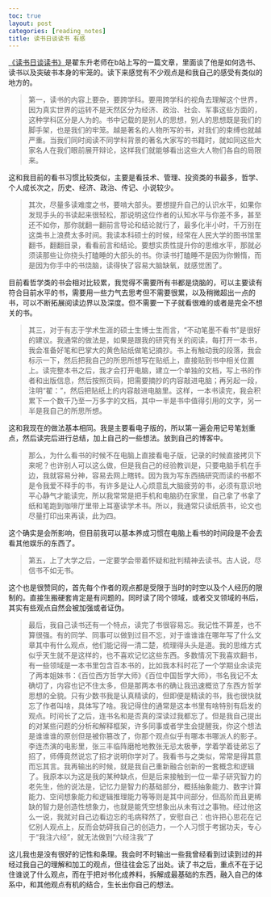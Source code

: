 ```yaml
---
toc: true
layout: post
categories: [reading_notes]
title: 读书日谈读书 有感
---
```

[《读书日谈读书》](https://www.bilibili.com/read/cv16288882?spm_id_from=444.41.list.card_article.click)是翟东升老师在b站上写的一篇文章，里面谈了他是如何选书、读书以及突破书本身的牢笼的。读下来感觉有不少观点是和我自己的感受有类似的地方的。

> 第一，读书的内容上要杂，要跨学科。要用跨学科的视角去理解这个世界，因为真实世界的运转不是天然区分为经济、政治、社会、军事这些方面的，这种学科区分是人为的。书中记载的是别人的思想，别人的思想既是我们的脚手架，也是我们的牢笼。越是著名的人物所写的书，对我们的束缚也就越严重。当我们同时阅读不同学科背景的著名大家写的书籍时，就如同这些大家名人在我们眼前展开辩论，这样我们就能够看出这些大人物们各自的局限来。 

这和我目前的看书习惯比较类似，主要是看技术、管理、投资类的书最多，哲学、个人成长次之，历史、经济、政治、传记、小说较少。

> 其次，尽量多读难度之书，要啃大部头。要想提升自己的认识水平，如果你发现手头的书读起来很轻松，那说明这位作者的认知水平与你差不多，甚至还不如你，那你就翻一翻前言导论和结论就行了，最多化半小时，千万别在这类书上浪费太多时间。我读本科硕士的时候，经常在人民大学的图书馆里翻书，翻翻目录，看看前言和结论。要想实质性提升你的思维水平，那就必须读那些让你挠头打瞌睡的大部头的书。你读书打瞌睡不是因为你懒惰，而是因为你手中的书烧脑，读得快了容易大脑缺氧，就感觉困了。 

目前看哲学类的书会相对比较累，我觉得不需要所有书都是烧脑的，可以主要读有符合目前水平的书，需要用一些力气去思考但不需要很累，以及稍微超出一点的书，可以不断拓展阅读边界以及深度。但不需要一下子就看很难的或者是完全不想关的书。

> 其三，对于有志于学术生涯的硕士生博士生而言，“不动笔墨不看书”是很好的建议。我通常的做法是，如果是跟我的研究有关的阅读，每打开一本书，我会准备好笔和巴掌大的黄色贴纸做笔记摘抄。书上有触动我的段落，我会标示一下，然后把我自己的所思所想写在贴纸上，直接贴到书中相关位置上。读完整本书之后，我才会打开电脑，建立一个单独的文档，写上书的作者和出版信息，然后按照页码，把需要摘抄的内容敲进电脑；再另起一段，注明“翟：”，然后把贴纸上的内容敲进电脑里。这样，一本书读完，我会积累下一个数千乃至一万多字的文档，其中一半是书中值得引用的文字，另一半是我自己的所思所想。 

这和我现在的做法基本相同。我是主要看电子版的，所以第一遍会用记号笔划重点，然后读完后进行总结，加上自己的一些想法。放到自己的博客中。

> 那么，为什么看书的时候不在电脑上直接看电子版，记录的时候直接拷贝下来呢？也许别人可以这么做，但是我自己的经验教训是，只要电脑手机在手边，我就容易分神，容易去网上瞎转。因为我为写东西搞研究而读的书都不是令我爱不释手的书，有许多是让人心烦意乱大脑疲劳的书，必须有意识地平心静气才能读完，所以我常常是把手机和电脑扔在家里，自己拿了书拿了纸和笔跑到咖啡厅里带上耳塞读学术书。所以，我通常只读纸质书，论文也尽量打印出来再读，此为四。 

这个确实是会所影响，但目前我可以基本养成习惯在电脑上看书的时间段是不会去看其他娱乐的东西了。

> 第五，上了大学之后，一定要学会带着怀疑和批判精神去读书。古人说，尽信书不如无书。 

这个也是很赞同的，首先每个作者的观点都是受限于当时的时空以及个人经历的限制的。直接生搬硬套肯定是有问题的。同时读了同个领域，或者交叉领域的书后，其实有些观点自然会被加强或者证伪。

> 最后，我自己读书还有一个特点，读完了书很容易忘。我记性不算差，也不算很强。有的同学、同事可以做到过目不忘，对于谁谁谁在哪年写了什么文章其中有什么观点，他们能记得一清二楚，梳理得头头是道。我的思维方式似乎天生就不是这样的，也不喜欢记忆这些东西。多数情况下我喜欢翻书，有一些领域是一本书里包含百本书的，比如我本科时花了一个学期业余读完了两本姐妹书：《百位西方哲学大师》《百位中国哲学大师》，书名我记不太确切了，内容也记不住太多，但是那两本书的确让我迅速概览了东西方哲学思想的全貌。只有少数书我是认真精读的，但即便是精读的书，我也很快就忘了作者叫啥，具体写了啥。我记得住的通常是这本书里有啥特别有启发的观点。时间长了之后，连书名和是否真的深读过我都忘了。但是我自己提出的对某些问题的分析和解释框架，许多同事或者学生会提醒我，你这个想法是谁谁谁的原创但是被你篡改了，你那个观点似乎有哪本书哪派人的影子。李连杰演的电影里，张三丰临阵磨枪地教张无忌太极拳，学着学着徒弟忘了招了，师傅竟然说忘了招才说明你学对了。我看书与之类似，常常是得其意而忘其言。我再输出的时候，就是我自己重新融合创新的一套概念和逻辑了。我原本以为这是我的某种缺点，但是后来接触到一位一辈子研究智力的老先生，他的说法是，记忆力是智力的基础部分，概括抽象能力、数字计算能力、空间想象能力和逻辑推理能力等等则是其中间部分，但高阶而且更稀缺的智力是创造性想象力，也就是能凭空想象出从未有过之事物。经过他这么一说，我就对自己边看边忘的毛病释然了，安慰自己：也许把心思花在记忆别人观点上，反而会妨碍我自己的创造力，一个人习惯于考据功夫，专心于“我注六经”，就无法做到“六经注我”了

这儿我也是没有很好的记性和条理。我会时不时输出一些我曾经看到过读到过的并经过我自己的理解和加工的观点，但往往会忘了出处。读了书之后，重点不在于记住谁说了什么观点，而在于把对书化成养料，拆解成最基础的东西，融入自己的体系中，和其他观点有机的结合，生长出你自己的想法。

